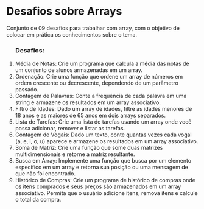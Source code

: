 # Desafios sobre Arrays

<p>Conjunto de 09 desafios para trabalhar com array, com o objetivo de colocar em prática os conhecimentos sobre o tema.</p>
<ol>
<h3>Desafios:</h3>

<li>Média de Notas: Crie um programa que calcula a média das notas de um conjunto de alunos armazenadas em um array.</li>
<li>Ordenação: Crie uma função que ordene um array de números em ordem crescente ou decrescente, dependendo de um parâmetro passado.</li>
<li>Contagem de Palavras: Conte a frequência de cada palavra em uma string e armazene os resultados em um array associativo.</li>
<li>Filtro de Idades: Dado um array de idades, filtre as idades menores de 18 anos e as maiores de 65 anos em dois arrays separados.</li>
<li>Lista de Tarefas: Crie uma lista de tarefas usando um array onde você possa adicionar, remover e listar as tarefas.</li>
<li>Contagem de Vogais: Dado um texto, conte quantas vezes cada vogal (a, e, i, o, u) aparece e armazene os resultados em um array associativo.</li>
<li>Soma de Matriz: Crie uma função que some duas matrizes multidimensionais e retorne a matriz resultante.</li>
<li>Busca em Array: Implemente uma função que busca por um elemento específico em um array e retorna sua posição ou uma mensagem de que não foi encontrado.</li>
<li>Histórico de Compras: Crie um programa de histórico de compras onde os itens comprados e seus preços são armazenados em um array associativo. Permita que o usuário adicione itens, remova itens e calcule o total da compra.</li>

</ol>